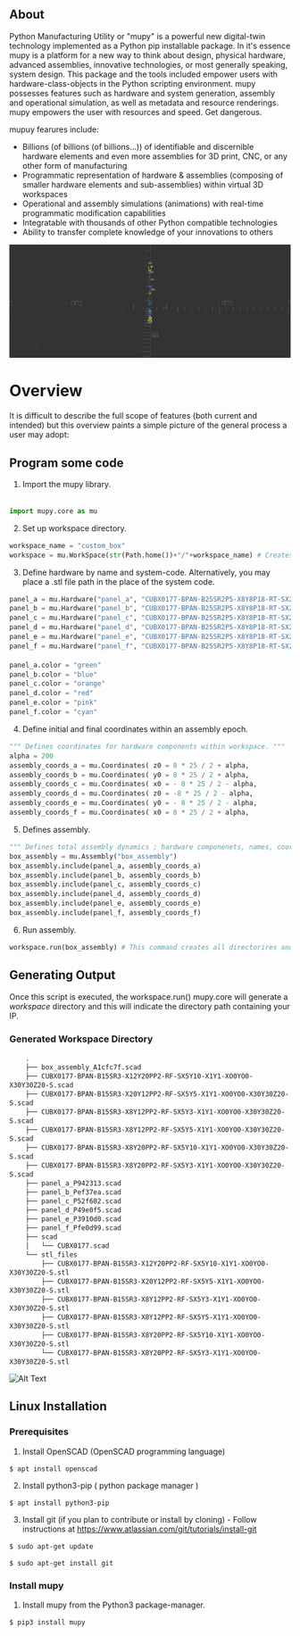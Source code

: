 ## About

Python Manufacturing Utility or "mupy" is a powerful new digital-twin technology implemented as a Python pip installable package. In it's essence mupy is a platform for a new way to think about design, physical hardware, advanced assemblies, innovative technologies, or most generally speaking, system design. This package and the tools included empower users with hardware-class-objects in the Python scripting environment. mupy possesses features such as hardware and system generation, assembly and operational simulation, as well as metadata and resource renderings. mupy empowers the user with resources and speed. Get dangerous.

mupuy fearures include:

- Billions (of billions (of billions...)) of identifiable and discernible hardware elements and even more assemblies for 3D print, CNC, or any other form of manufacturing
- Programmatic representation of hardware & assemblies (composing of smaller hardware elements and sub-assemblies) within virtual 3D workspaces
- Operational and assembly simulations (animations) with real-time programmatic modification capabilities
- Integratable with thousands of other Python compatible technologies
- Ability to transfer complete knowledge of your innovations to others


![Alt Text](resources/gearbox_assembly.gif)



# Overview

It is difficult to describe the full scope of features (both current and intended) but this overview paints a simple picture of the general process a user may adopt: 

## Program some code

1. Import the mupy library.

```python

import mupy.core as mu

```

2. Set up workspace directory.

```python
workspace_name = "custom_box"
workspace = mu.WorkSpace(str(Path.home())+"/"+workspace_name) # Creates workspace directory relative to home path.

```

3. Define hardware by name and system-code. Alternatively, you may place a .stl file path in the place of the system code.


```python
panel_a = mu.Hardware("panel_a", "CUBX0177-BPAN-B25SR2P5-X8Y8P18-RT-SX25Y25-X8Y8-X20Y20Z5")
panel_b = mu.Hardware("panel_b", "CUBX0177-BPAN-B25SR2P5-X8Y8P18-RT-SX25Y25-X8Y8-X20Y20Z5")
panel_c = mu.Hardware("panel_c", "CUBX0177-BPAN-B25SR2P5-X8Y8P18-RT-SX25Y25-X8Y8-X20Y20Z5")
panel_d = mu.Hardware("panel_d", "CUBX0177-BPAN-B25SR2P5-X8Y8P18-RT-SX25Y25-X8Y8-X20Y20Z5")
panel_e = mu.Hardware("panel_e", "CUBX0177-BPAN-B25SR2P5-X8Y8P18-RT-SX25Y25-X8Y8-X20Y20Z5")
panel_f = mu.Hardware("panel_f", "CUBX0177-BPAN-B25SR2P5-X8Y8P18-RT-SX25Y25-X8Y8-X20Y20Z5")

panel_a.color = "green"
panel_b.color = "blue"
panel_c.color = "orange"
panel_d.color = "red"
panel_e.color = "pink"
panel_f.color = "cyan"
```

4. Define initial and final coordinates within an assembly epoch.

```python
""" Defines coordinates for hardware components within workspace. """
alpha = 200 
assembly_coords_a = mu.Coordinates( z0 = 8 * 25 / 2 + alpha,             zf = 8 * 25 / 2                                       )
assembly_coords_b = mu.Coordinates( y0 = 8 * 25 / 2 + alpha,             yf = 8 * 25 / 2,             af = -90                 )
assembly_coords_c = mu.Coordinates( x0 = - 8 * 25 / 2 - alpha,           xf = - 8 * 25 / 2,           bf = -90                 )
assembly_coords_d = mu.Coordinates( z0 = -8 * 25 / 2 - alpha,            zf = -8 * 25 / 2,            bf = 180                 )
assembly_coords_e = mu.Coordinates( y0 = - 8 * 25 / 2 - alpha,           yf = - 8 * 25 / 2,           af = 90                  )
assembly_coords_f = mu.Coordinates( x0 = 8 * 25 / 2 + alpha,             xf = 8 * 25 / 2,             af = 90,       cf = 90   )
```

5. Defines assembly.

```python
""" Defines total assembly dynamics ; hardware componenets, names, coordinates, information and metadata. """
box_assembly = mu.Assembly("box_assembly")
box_assembly.include(panel_a, assembly_coords_a) 
box_assembly.include(panel_b, assembly_coords_b) 
box_assembly.include(panel_c, assembly_coords_c)
box_assembly.include(panel_d, assembly_coords_d)
box_assembly.include(panel_e, assembly_coords_e)
box_assembly.include(panel_f, assembly_coords_f)
```

6. Run assembly.

```python
workspace.run(box_assembly) # This command creates all directorires and assemblies.

```

## Generating Output
Once this script is executed, the workspace.run() mupy.core will generate a *workspace* directory and this will indicate the directory path containing your IP.

### Generated Workspace Directory
        .
        ├── box_assembly_A1cfc7f.scad
        ├── CUBX0177-BPAN-B15SR3-X12Y20PP2-RF-SX5Y10-X1Y1-XO0YO0-X30Y30Z20-S.scad
        ├── CUBX0177-BPAN-B15SR3-X20Y12PP2-RF-SX5Y5-X1Y1-XO0YO0-X30Y30Z20-S.scad
        ├── CUBX0177-BPAN-B15SR3-X8Y12PP2-RF-SX5Y3-X1Y1-XO0YO0-X30Y30Z20-S.scad
        ├── CUBX0177-BPAN-B15SR3-X8Y12PP2-RF-SX5Y5-X1Y1-XO0YO0-X30Y30Z20-S.scad
        ├── CUBX0177-BPAN-B15SR3-X8Y20PP2-RF-SX5Y10-X1Y1-XO0YO0-X30Y30Z20-S.scad
        ├── CUBX0177-BPAN-B15SR3-X8Y20PP2-RF-SX5Y3-X1Y1-XO0YO0-X30Y30Z20-S.scad
        ├── panel_a_P942313.scad
        ├── panel_b_Pef37ea.scad
        ├── panel_c_P52f602.scad
        ├── panel_d_P49e0f5.scad
        ├── panel_e_P3910d0.scad
        ├── panel_f_Pfe0d99.scad
        ├── scad
        │   └── CUBX0177.scad
        └── stl_files
            ├── CUBX0177-BPAN-B15SR3-X12Y20PP2-RF-SX5Y10-X1Y1-XO0YO0-X30Y30Z20-S.stl
            ├── CUBX0177-BPAN-B15SR3-X20Y12PP2-RF-SX5Y5-X1Y1-XO0YO0-X30Y30Z20-S.stl
            ├── CUBX0177-BPAN-B15SR3-X8Y12PP2-RF-SX5Y3-X1Y1-XO0YO0-X30Y30Z20-S.stl
            ├── CUBX0177-BPAN-B15SR3-X8Y12PP2-RF-SX5Y5-X1Y1-XO0YO0-X30Y30Z20-S.stl
            ├── CUBX0177-BPAN-B15SR3-X8Y20PP2-RF-SX5Y10-X1Y1-XO0YO0-X30Y30Z20-S.stl
            └── CUBX0177-BPAN-B15SR3-X8Y20PP2-RF-SX5Y3-X1Y1-XO0YO0-X30Y30Z20-S.stl

![Alt Text](resources/simple_box.gif)





## Linux Installation

### Prerequisites

1. Install OpenSCAD (OpenSCAD programming language)

```console
$ apt install openscad
```

2. Install python3-pip ( python package manager )
```console
$ apt install python3-pip
```

3. Install git (if you plan to contribute or install by cloning) - Follow instructions at https://www.atlassian.com/git/tutorials/install-git
```console
$ sudo apt-get update 
```
```console
$ sudo apt-get install git
```

### Install mupy

1. Install mupy from the Python3 package-manager.
```console
$ pip3 install mupy
```
